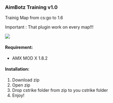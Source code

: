 ### AimBotz Training v1.0

Trainig Map from cs:go to 1.6

Important : That plugin work on every map!!!

![](https://i.imgur.com/NO9tiVl.png)

#### Requirement:
- AMX MOD X 1.8.2

#### Installation:
1. Download zip
2. Open zip
3. Drop cstrike folder from zip to you cstrike folder
4. Enjoy!
